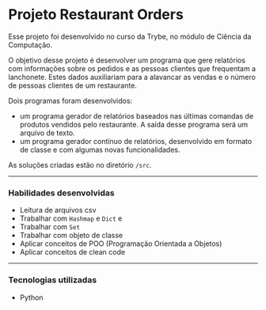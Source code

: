 # Projeto Restaurant Orders
  Esse projeto foi desenvolvido no curso da Trybe, no módulo de Ciência da Computação.

  O objetivo desse projeto é desenvolver um programa que gere relatórios com informações sobre os pedidos e as pessoas clientes que frequentam a lanchonete. Estes dados auxiliariam para a alavancar as vendas e o número de pessoas clientes de um restaurante.
  
  Dois programas foram desenvolvidos:
  - um programa gerador de relatórios baseados nas últimas comandas de produtos vendidos pelo restaurante. A saída desse programa será um arquivo de texto.
  - um programa gerador contínuo de relatórios, desenvolvido em formato de classe e com algumas novas funcionalidades.
  
  As soluções criadas estão no diretório `/src`.

---

### Habilidades desenvolvidas
- Leitura de arquivos csv
- Trabalhar com `Hashmap` e `Dict` e
- Trabalhar com `Set`
- Trabalhar com objeto de classe
- Aplicar conceitos de POO (Programação Orientada a Objetos)
- Aplicar conceitos de clean code

---

### Tecnologias utilizadas
- Python
